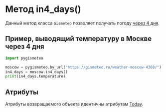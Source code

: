 # Метод in4_days()

Данный метод класса `Gismeteo` позволяет получать погоду [через 4 дня](https://gismeteo.ru/weather-moscow-4368/4-day/).

## Пример, выводящий температуру в Москве через 4 дня

```python
import pygismeteo

moscow = pygismeteo.by_url("https://gismeteo.ru/weather-moscow-4368/")
in4_days = moscow.in4_days()
print(in4_days.temperature)
```

## Атрибуты

Атрибуты возвращаемого объекта идентичны атрибутам [Today](today.md).
